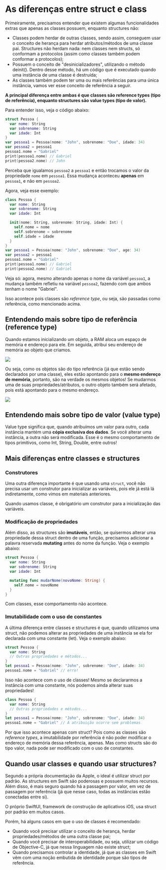 # As diferenças entre struct e class

Primeiramente, precisamos entender que existem algumas funcionalidades extras que apenas as classes possuem, enquanto structures não:

- Classes podem herdar de outras classes, sendo assim, conseguem usar o conceito de herança para herdar atributos/métodos de uma classe pai. Structures não herdam nada: nem classes nem structs, só conformam a protocolos (assim como classes também podem conformar a protocolos);
- Possuem o conceito de "desinicializadores", utilizando o método deinit(). Dentro desse método, há um código que é executado quando uma instância de uma classe é destruída;
- As classes também podem ter uma ou mais referências para uma única instância, vamos ver esse conceito de referência a seguir.

**A principal diferença entre ambas é que classes são reference types (tipo de referência), enquanto structures são value types (tipo de valor).**

Para entender isso, veja o código abaixo:

```swift
struct Pessoa {
  var nome: String
  var sobrenome: String
  var idade: Int
}
var pessoa1 = Pessoa(nome: "John", sobrenome: "Doe", idade: 34)
var pessoa2 = pessoa1
pessoa1.nome = "Gabriel"
print(pessoa1.nome) // Gabriel
print(pessoa2.nome) // John
```

Perceba que igualamos `pessoa2` a `pessoa1` e então trocamos o valor da propriedade `nome` em `pessoa1`. Essa mudança aconteceu **apenas** em `pessoa1`, e não em `pessoa2`.

Agora, veja esse exemplo:

```swift
class Pessoa {
  var nome: String
  var sobrenome: String
  var idade: Int

  init(nome: String, sobrenome: String, idade: Int) {
    self.nome = nome
    self.sobrenome = sobrenome
    self.idade = idade
  }
}
var pessoa1 = Pessoa(nome: "John", sobrenome: "Doe", age: 34)
var pessoa2 = pessoa1
pessoa1.nome = "Gabriel"
print(pessoa1.nome) // Gabriel
print(pessoa2.nome) // Gabriel
```

Veja só: agora, mesmo alterando apenas o nome da variável `pessoa1`, a mudança também refletiu na variável `pessoa2`, fazendo com que ambos tenham o nome "Gabriel".

Isso acontece pois classes são *reference type*, ou seja, são passadas como referência, como mencionado acima.

## Entendendo mais sobre tipo de referência (reference type)

Quando estamos inicializando um objeto, a RAM aloca um espaço de memória e endereço para ele. Em seguida, atribui seu endereço de memória ao objeto que criamos.

<img src="https://www.alura.com.br/artigos/assets/ios-swift-classes-struct-diferencas-usar/img1.png">

Ou seja, como os objetos são do tipo referência (já que estão sendo declarados por uma classe), eles estão apontando para o **mesmo endereço de memória**, portanto, são na verdade os mesmos objetos! Se mudarmos uma de suas propriedades/atributos, o outro objeto também será afetado, pois está apontando para o mesmo endereço.

<img src="https://www.alura.com.br/artigos/assets/ios-swift-classes-struct-diferencas-usar/img2.png">

## Entendendo mais sobre tipo de valor (value type)

Value type significa que, quando atribuímos um valor para outro, cada instância mantém uma **cópia exclusiva dos dados**. Se você alterar uma instância, a outra não será modificada. Esse é o mesmo comportamento de tipos primitivos, como Int, String, Double, entre outros!

## Mais diferenças entre classes e structures

### Construtores

Uma outra diferença importante é que usando uma `struct`, você não precisa usar um construtor para inicializar as variáveis, pois ele já está lá indiretamente, como vimos em materiais anteriores.

Quando usamos classe, é obrigatório um construtor para a inicialização das variáveis.

### Modificação de propriedades

Além disso, as structures são **imutáveis**, então, se quisermos alterar uma propriedade dessa struct dentro de uma função, precisamos adicionar a palavra reservada **mutating** antes do nome da função. Veja o exemplo abaixo:

```swift
struct Pessoa {
  var nome: String
  var sobrenome: String
  var idade: Int

  mutating func mudarNome(novoNome: String) {
    self.nome = novoNome
  }
}
```

Com classes, esse comportamento não acontece.

### Imutabilidade com o uso de constantes

A última diferença entre classes e structures é que, quando utilizamos uma struct, não podemos alterar as propriedades de uma instância se ela for declarada com uma constante (let). Veja o exemplo abaixo:

```swift
struct Pessoa {
  var nome: String
  // Outras propriedades e métodos...
}
let pessoa1 = Pessoa(nome: "John", sobrenome: "Doe", idade: 34)
pessoa1.nome = "Gabriel" // erro!
```

Isso não acontece com o uso de classes! Mesmo se declararmos a instância com uma constante, nós podemos ainda alterar suas propriedades!

```swift
class Pessoa {
  var nome: String
  // Outras propriedades e métodos...
}
let pessoa1 = Pessoa(nome: "John", sobrenome: "Doe", idade: 34)
pessoa1.nome = "Gabriel" // A atribuição ocorre sem problemas
```

Por que isso acontece apenas com struct? Pois como as classes são *reference types*, a imutabilidade por referência é não poder modificar o endereço de memória dessa referência, apenas. Mas como structs são do tipo valor, nada pode ser modificado com o uso de constantes.

## Quando usar classes e quando usar structures?

Segundo a própria documentação da Apple, o ideal é utilizar struct por padrão. As structures em Swift são poderosas e possuem muitos recursos. Além disso, é mais seguro quando há a passagem por valor, em vez de passagem por referência (já que nesse caso, todas as instâncias estão conectadas entre si).

O próprio SwiftUI, framework de construção de aplicativos iOS, usa struct por padrão em muitos casos.

Porém, há alguns casos em que o uso de classes é recomendado:

- Quando você precisar utilizar o conceito de herança, herdar propriedades/métodos de uma outra classe pai;
- Quando você precisar de interoperabilidade, ou seja, utilizar um código de Objective-C, já que nessa linguagem não existe struct;
- Quando precisamos controlar a identidade, já que as classes em Swift vêm com uma noção embutida de identidade porque são tipos de referência.